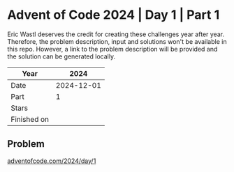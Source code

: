 # Advent of Code 2024 | Day 1 | Part 1

Eric Wastl deserves the credit for creating these challenges year after year. Therefore, the problem description, input and solutions won't be available in this repo.
However, a link to the problem description will be provided and the solution can be generated locally.

| Year        | 2024       |
|-------------|------------|
| Date        | 2024-12-01 |
| Part        | 1          |
| Stars       |            |
| Finished on |            |

## Problem

[adventofcode.com/2024/day/1](https://adventofcode.com/2024/day/1)
